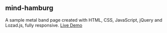 ## mind-hamburg
A sample metal band page created with HTML, CSS, JavaScript, jQuery and Lozad.js, fully responsive.
[Live Demo](https://jphili.github.io/syvyys/)
